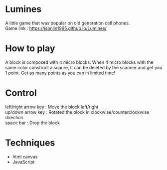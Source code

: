 # Lumines

A little game that was popular on old generation cell phones.  
Game link : https://jsonlin1995.github.io/Lumines/

# How to play

A block is composed with 4 micro blocks. When 4 micro blocks with the same color construct a sqaure,
it can be deleted by the scanner and get you 1 point. Get as many points as you can in limited time!

# Control

left/right arrow key : Move the block left/right  
up/down    arrow key : Rotated the block in clockwise/counterclockwise direction  
space bar            : Drop the block

# Techniques

- html canvas
- JavaScript
